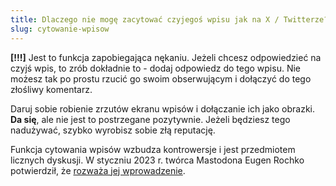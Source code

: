```yaml
---
title: Dlaczego nie mogę zacytować czyjegoś wpisu jak na X / Twitterze?
slug: cytowanie-wpisow
---
```


**[!!!]** Jest to funkcja zapobiegająca nękaniu. Jeżeli chcesz odpowiedzieć na czyjś wpis, to zrób dokładnie to - dodaj odpowiedz do tego wpisu. Nie możesz tak po prostu rzucić go swoim obserwującym i dołączyć do tego złośliwy komentarz.

Daruj sobie robienie zrzutów ekranu wpisów i dołączanie ich jako obrazki. **Da się**, ale nie jest to postrzegane pozytywnie. Jeżeli będziesz tego nadużywać, szybko wyrobisz sobie złą reputację.

Funkcja cytowania wpisów wzbudza kontrowersje i jest przedmiotem licznych dyskusji. W styczniu 2023 r. twórca Mastodona Eugen Rochko potwierdził, że [rozważa jej wprowadzenie](https://mastodon.social/@Gargron/109623891328707089).
